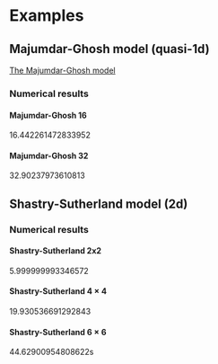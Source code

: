# Examples

## Majumdar-Ghosh model (quasi-1d)

[The Majumdar-Ghosh model](https://en.wikipedia.org/wiki/Majumdar–Ghosh_model)

### Numerical results

#### Majumdar-Ghosh $16$

16.442261472833952

#### Majumdar-Ghosh $32$

32.90237973610813

## Shastry-Sutherland model (2d)

### Numerical results

#### Shastry-Sutherland 2x2

5.999999993346572

#### Shastry-Sutherland $4 \times 4$

19.930536691292843

#### Shastry-Sutherland $6 \times 6$

44.62900954808622s